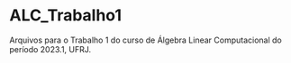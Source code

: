 # ALC_Trabalho1
Arquivos para o Trabalho 1 do curso de Álgebra Linear Computacional do período 2023.1, UFRJ.
